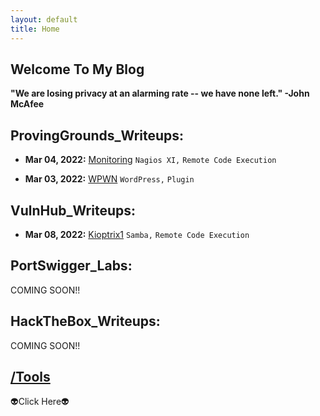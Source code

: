 ```yaml
---
layout: default
title: Home
---
```


## **Welcome To My Blog**

**"We are losing privacy at an alarming rate -- we have none left." -John McAfee**

## **ProvingGrounds_Writeups:**
- **Mar 04, 2022:** [Monitoring](https://isaac-ken.github.io/posts/ProvingGrounds/Monitoring.html) `Nagios XI,` `Remote Code Execution`

- **Mar 03, 2022:** [WPWN](https://isaac-ken.github.io/posts/ProvingGrounds/WPWN.html) `WordPress,` `Plugin`

## **VulnHub_Writeups:**

- **Mar 08, 2022:** [Kioptrix1](https://isaac-ken.github.io/posts/VulnHub/Kioptrix1.html) `Samba,` `Remote Code Execution`


## **PortSwigger_Labs:**  

COMING SOON!!


## **HackTheBox_Writeups:**

COMING SOON!!


## [/Tools](https://isaac-ken.github.io/posts/Tools/)
👽Click Here👽




